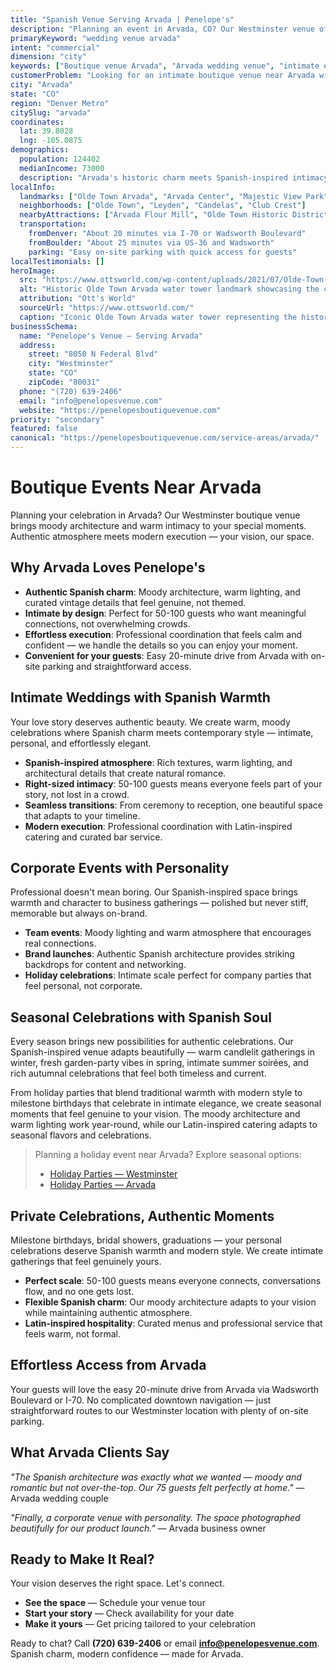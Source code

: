 ```yaml
---
title: "Spanish Venue Serving Arvada | Penelope's"
description: "Planning an event in Arvada, CO? Our Westminster venue offers moody Spanish architecture and intimate spaces for 50-100 guests. Authentic atmosphere."
primaryKeyword: "wedding venue arvada"
intent: "commercial"
dimension: "city"
keywords: ["Boutique venue Arvada", "Arvada wedding venue", "intimate event space Arvada CO", "moody venue near Arvada", "50-100 guest venue Arvada", "Westminster venue serving Arvada"]
customerProblem: "Looking for an intimate boutique venue near Arvada with authentic atmosphere and modern execution for 50-100 guests?"
city: "Arvada"
state: "CO"
region: "Denver Metro"
citySlug: "arvada"
coordinates:
  lat: 39.8028
  lng: -105.0875
demographics:
  population: 124402
  medianIncome: 73000
  description: "Arvada's historic charm meets Spanish-inspired intimacy—perfect for authentic weddings, celebrations, and meaningful corporate moments."
localInfo:
  landmarks: ["Olde Town Arvada", "Arvada Center", "Majestic View Park", "Two Ponds National Wildlife Refuge"]
  neighborhoods: ["Olde Town", "Leyden", "Candelas", "Club Crest"]
  nearbyAttractions: ["Arvada Flour Mill", "Olde Town Historic District", "Apex Center", "Local craft breweries"]
  transportation:
    fromDenver: "About 20 minutes via I-70 or Wadsworth Boulevard"
    fromBoulder: "About 25 minutes via US-36 and Wadsworth"
    parking: "Easy on-site parking with quick access for guests"
localTestimonials: []
heroImage:
  src: "https://www.ottsworld.com/wp-content/uploads/2021/07/Olde-Town-Arvada-Water-Tower-scaled.jpeg"
  alt: "Historic Olde Town Arvada water tower landmark showcasing the charming historic district and local architecture in Colorado"
  attribution: "Ott's World"
  sourceUrl: "https://www.ottsworld.com/"
  caption: "Iconic Olde Town Arvada water tower representing the historic charm and community spirit"
businessSchema:
  name: "Penelope's Venue – Serving Arvada"
  address:
    street: "8050 N Federal Blvd"
    city: "Westminster"
    state: "CO"
    zipCode: "80031"
  phone: "(720) 639-2406"
  email: "info@penelopesvenue.com"
  website: "https://penelopesboutiquevenue.com"
priority: "secondary"
featured: false
canonical: "https://penelopesboutiquevenue.com/service-areas/arvada/"
---
```


# Boutique Events Near Arvada

Planning your celebration in Arvada? Our Westminster boutique venue brings moody architecture and warm intimacy to your special moments. Authentic atmosphere meets modern execution — your vision, our space.

## Why Arvada Loves Penelope's

- **Authentic Spanish charm**: Moody architecture, warm lighting, and curated vintage details that feel genuine, not themed.
- **Intimate by design**: Perfect for 50-100 guests who want meaningful connections, not overwhelming crowds.
- **Effortless execution**: Professional coordination that feels calm and confident — we handle the details so you can enjoy your moment.
- **Convenient for your guests**: Easy 20-minute drive from Arvada with on-site parking and straightforward access.

## Intimate Weddings with Spanish Warmth

Your love story deserves authentic beauty. We create warm, moody celebrations where Spanish charm meets contemporary style — intimate, personal, and effortlessly elegant.

- **Spanish-inspired atmosphere**: Rich textures, warm lighting, and architectural details that create natural romance.
- **Right-sized intimacy**: 50-100 guests means everyone feels part of your story, not lost in a crowd.
- **Seamless transitions**: From ceremony to reception, one beautiful space that adapts to your timeline.
- **Modern execution**: Professional coordination with Latin-inspired catering and curated bar service.

## Corporate Events with Personality

Professional doesn't mean boring. Our Spanish-inspired space brings warmth and character to business gatherings — polished but never stiff, memorable but always on-brand.

- **Team events**: Moody lighting and warm atmosphere that encourages real connections.
- **Brand launches**: Authentic Spanish architecture provides striking backdrops for content and networking.
- **Holiday celebrations**: Intimate scale perfect for company parties that feel personal, not corporate.

## Seasonal Celebrations with Spanish Soul

Every season brings new possibilities for authentic celebrations. Our Spanish-inspired venue adapts beautifully — warm candlelit gatherings in winter, fresh garden-party vibes in spring, intimate summer soirées, and rich autumnal celebrations that feel both timeless and current.

From holiday parties that blend traditional warmth with modern style to milestone birthdays that celebrate in intimate elegance, we create seasonal moments that feel genuine to your vision. The moody architecture and warm lighting work year-round, while our Latin-inspired catering adapts to seasonal flavors and celebrations.

> Planning a holiday event near Arvada? Explore seasonal options:
>
> - [Holiday Parties — Westminster](/seasonal/holiday/)
> - [Holiday Parties — Arvada](/seasonal/holiday/arvada/)

## Private Celebrations, Authentic Moments

Milestone birthdays, bridal showers, graduations — your personal celebrations deserve Spanish warmth and modern style. We create intimate gatherings that feel genuinely yours.

- **Perfect scale**: 50-100 guests means everyone connects, conversations flow, and no one gets lost.
- **Flexible Spanish charm**: Our moody architecture adapts to your vision while maintaining authentic atmosphere.
- **Latin-inspired hospitality**: Curated menus and professional service that feels warm, not formal.

## Effortless Access from Arvada

Your guests will love the easy 20-minute drive from Arvada via Wadsworth Boulevard or I-70. No complicated downtown navigation — just straightforward routes to our Westminster location with plenty of on-site parking.

## What Arvada Clients Say

*"The Spanish architecture was exactly what we wanted — moody and romantic but not over-the-top. Our 75 guests felt perfectly at home."* — Arvada wedding couple

*"Finally, a corporate venue with personality. The space photographed beautifully for our product launch."* — Arvada business owner

## Ready to Make It Real?

Your vision deserves the right space. Let's connect.

- **See the space** — Schedule your venue tour
- **Start your story** — Check availability for your date  
- **Make it yours** — Get pricing tailored to your celebration

Ready to chat? Call **(720) 639-2406** or email **info@penelopesvenue.com**. Spanish charm, modern confidence — made for Arvada.